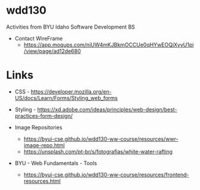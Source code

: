 # wdd130
Activities from BYU Idaho Software Development BS

- Contact WireFrame
    - https://app.moqups.com/niUW4mKJBkmOCCUe0qHYwEOQiXyyU1pi/view/page/ad12de680
    

# Links

- CSS - https://developer.mozilla.org/en-US/docs/Learn/Forms/Styling_web_forms

- Styling - https://xd.adobe.com/ideas/principles/web-design/best-practices-form-design/

- Image Repositories 
    - https://byui-cse.github.io/wdd130-ww-course/resources/wwr-image-repo.html
    - https://unsplash.com/pt-br/s/fotografias/white-water-rafting


- BYU - Web Fundamentals - Tools
    - https://byui-cse.github.io/wdd130-ww-course/resources/frontend-resources.html